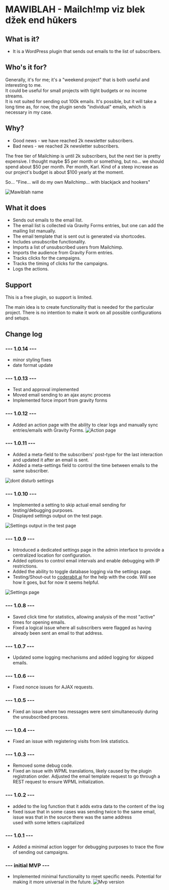 # MAWIBLAH - Mailch!mp viz blek džek end hūkers

## What is it?
- It is a WordPress plugin that sends out emails to the list of subscribers.

## Who's it for?
Generally, it's for me; it's a "weekend project" that is both useful and interesting to me.  
It could be useful for small projects with tight budgets or no income streams.  
It is not suited for sending out 100k emails. It's possible, but it will take a long time as, for now, the plugin sends "individual" emails, which is necessary in my case.

## Why?
- Good news - we have reached 2k newsletter subscribers.
- Bad news - we reached 2k newsletter subscribers.

The free tier of Mailchimp is until 2k subscribers, but the next tier is pretty expensive.
I thought maybe $5 per month or something, but no... we should spend about $50 per month. Per month, Karl.
Kind of a steep increase as our project's budget is about $100 yearly at the moment.

So... "Fine... will do my own Mailchimp... with blackjack and hookers"

![Mawiblah name](readme-assets/mawiblah.jpg)

## What it does
- Sends out emails to the email list.
- The email list is collected via Gravity Forms entries, but one can add the mailing list manually.
- The email template that is sent out is generated via shortcodes.
- Includes unsubscribe functionality.
- Imports a list of unsubscribed users from Mailchimp.
- Imports the audience from Gravity Form entries.
- Tracks clicks for the campaigns.
- Tracks the timing of clicks for the campaigns.
- Logs the actions. 

## Support
This is a free plugin, so support is limited.

The main idea is to create functionality that is needed for the particular project. There is no intention to make it work
on all possible configurations and setups.

## Change log

### --- 1.0.14 ---
- minor styling fixes
- date format update

### --- 1.0.13 ---
- Test and approval implemented
- Moved email sending to an ajax async process
- Implemented force import from gravity forms

### --- 1.0.12 ---
- Added an action page with the ability to clear logs and manually sync entries/emails with Gravity Forms.
![Action page](readme-assets/action-page.png)

### --- 1.0.11 ---
- Added a meta-field to the subscribers' post-type for the last interaction and updated it after an email is sent.
- Added a meta-settings field to control the time between emails to the same subscriber.
  
![dont disturb settings](readme-assets/dont-disturb-threshold.png)

### --- 1.0.10 ---
- Implemented a setting to skip actual email sending for testing/debugging purposes.
- Displayed settings output on the test page.

![Settings output in the test page](readme-assets/settings-output-in-test.jpg)

### --- 1.0.9 ---
- Introduced a dedicated settings page in the admin interface to provide a centralized location for configuration.
- Added options to control email intervals and enable debugging with IP restrictions.
- Added the ability to toggle database logging via the settings page.
- Testing/Shout-out to [coderabit.ai](https://coderabit.ai) for the help with the code. Will see how it goes, but for now it seems helpful.
  
![Settings page](readme-assets/settings.jpg)

### --- 1.0.8 ---
- Saved click time for statistics, allowing analysis of the most "active" times for opening emails.
- Fixed a logical issue where all subscribers were flagged as having already been sent an email to that address.

### --- 1.0.7 ---
- Updated some logging mechanisms and added logging for skipped emails.

### --- 1.0.6 ---
- Fixed nonce issues for AJAX requests.

### --- 1.0.5 ---
- Fixed an issue where two messages were sent simultaneously during the unsubscribed process.

### --- 1.0.4 ---
- Fixed an issue with registering visits from link statistics.

### --- 1.0.3 ---
- Removed some debug code.
- Fixed an issue with WPML translations, likely caused by the plugin registration order. Adjusted the email template request to go through a REST request to ensure WPML initialization. 

### --- 1.0.2 ---
- added to the log function that it adds extra data to the content of the log
- fixed issue that in some cases was sending twice to the same email, issue was that in the source there was the same address  
used with some letters capitalized

### --- 1.0.1 ---
- Added a minimal action logger for debugging purposes to trace the flow of sending out campaigns.

### --- initial MVP ---
- Implemented minimal functionality to meet specific needs. Potential for making it more universal in the future.
![Mvp version](readme-assets/mvp.jpg)


